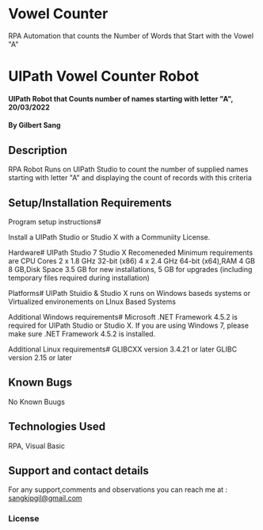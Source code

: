 # Vowel Counter
RPA Automation that counts the Number of Words that Start with the Vowel "A"
# UIPath  Vowel Counter Robot
#### UIPath Robot that Counts number of names starting with letter "A", 20/03/2022
#### By **Gilbert Sang**
## Description
RPA Robot Runs on UIPath Studio to count the number of supplied names starting with letter "A" and displaying the count of records with this criteria

## Setup/Installation Requirements
Program setup instructions#

Install a UIPath Studio or Studio X with a  Communiity License.

Hardware# UIPath Studio 7 Studio X Recomeneded Minimum requirements are CPU Cores	2 x 1.8 GHz 32-bit (x86)	4 x 2.4 GHz 64-bit (x64),RAM	4 GB	8 GB,Disk Space	3.5 GB for new installations, 5 GB for upgrades (including temporary files required during installation)

Platforms# UIPath Stuidio & Studio X runs on Windows baseds systems or Virtualized environements on LInux Based Systems

Additional Windows requirements# Microsoft .NET Framework 4.5.2 is required for UIPath Studio or Studio X. If you are using Windows 7, please make sure .NET Framework 4.5.2 is installed.

Additional Linux requirements# GLIBCXX version 3.4.21 or later GLIBC version 2.15 or later
## Known Bugs
No Known Buugs 
## Technologies Used
RPA, Visual Basic
## Support and contact details
For any support,comments and observations you can reach me at : sangkipgil@gmail.com
### License

